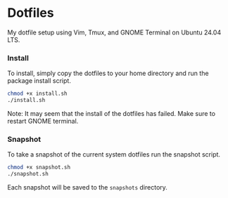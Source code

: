 # Dotfiles

My dotfile setup using Vim, Tmux, and GNOME Terminal on Ubuntu 24.04 LTS.

### Install

To install, simply copy the dotfiles to your home directory and run
the package install script.

```bash
chmod +x install.sh
./install.sh
```
Note: It may seem that the install of the dotfiles has failed. Make sure to restart
GNOME terminal.  

### Snapshot

To take a snapshot of the current system dotfiles run the snapshot script.

```bash
chmod +x snapshot.sh
./snapshot.sh
```
Each snapshot will be saved to the `snapshots` directory.
